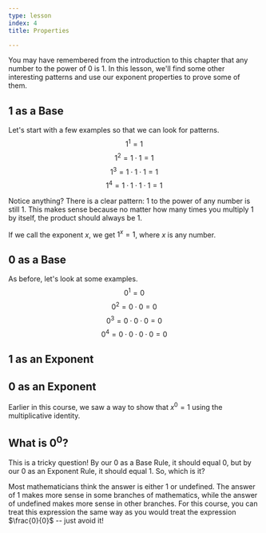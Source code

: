 ```yaml
---
type: lesson
index: 4
title: Properties

---
```


You may have remembered from the introduction to this chapter that any number to the power of $0$ is $1$. In this lesson, we'll find some other interesting patterns and use our exponent properties to prove some of them. 

## $1$ as a Base
Let's start with a few examples so that we can look for patterns. 
$$1^1=1$$
$$1^2=1\cdot1=1$$
$$1^3=1\cdot1\cdot1=1$$
$$1^4=1\cdot1\cdot1\cdot1=1$$

Notice anything? There is a clear pattern: $1$ to the power of any number is still $1$. This makes sense because no matter how many times you multiply $1$ by itself, the product should always be $1$. 

If we call the exponent $x$, we get
$1^x=1$, where $x$ is any number. 

## $0$ as a Base

As before, let's look at some examples.
$$0^1=0$$
$$0^2=0\cdot 0=0$$
$$0^3=0\cdot 0\cdot 0=0$$
$$0^4=0\cdot 0\cdot 0\cdot 0=0$$

## $1$ as an Exponent

## $0$ as an Exponent
Earlier in this course, we saw a way to show that $x^0=1$ using the multiplicative identity. 

## What is $0^0$?
This is a tricky question! By our $0$ as a Base Rule, it should equal $0$, but by our $0$ as an Exponent Rule, it should equal $1$. So, which is it? 

Most mathematicians think the answer is either $1$ or $\text{undefined}$. The answer of $1$ makes more sense in some branches of mathematics, while the answer of $\text{undefined}$ makes more sense in other branches. For this course, you can treat this expression the same way as you would treat the expression $\frac{0}{0}$ -- just avoid it!
<!--stackedit_data:
eyJoaXN0b3J5IjpbMTk4NTgyMzczOCw4OTY0OTAyOTEsLTEwOD
QwMjIwMzYsMTMwNTM0MTgyNV19
-->